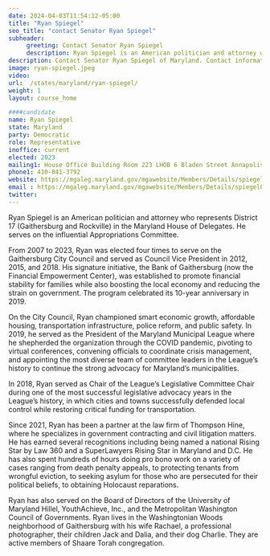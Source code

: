 ```yaml
---
date: 2024-04-03T11:54:12-05:00
title: "Ryan Spiegel"
seo_title: "contact Senator Ryan Spiegel"
subheader:
     greeting: Contact Senator Ryan Spiegel
     description: Ryan Spiegel is an American politician and attorney who represents District 17 (Gaithersburg and Rockville) in the Maryland House of Delegates. He serves on the influential Appropriations Committee.
description: Contact Senator Ryan Spiegel of Maryland. Contact information for Ryan Spiegel includes email address, phone number, and mailing address.
image: ryan-spiegel.jpeg
video:
url:  /states/maryland/ryan-spiegel/
weight: 1
layout: course_home

####candidate
name: Ryan Spiegel
state: Maryland
party: Democratic
role: Representative
inoffice: current
elected: 2023
mailing1: House Office Building Room 223 LHOB 6 Bladen Street Annapolis, MD 21401
phone1: 410-841-3792
website: https://mgaleg.maryland.gov/mgawebsite/Members/Details/spiegel01/
email : https://mgaleg.maryland.gov/mgawebsite/Members/Details/spiegel01/
twitter:
---
```


Ryan Spiegel is an American politician and attorney who represents District 17 (Gaithersburg and Rockville) in the Maryland House of Delegates. He serves on the influential Appropriations Committee.

From 2007 to 2023, Ryan was elected four times to serve on the Gaithersburg City Council and served as Council Vice President in 2012, 2015, and 2018. His signature initiative, the Bank of Gaithersburg (now the Financial Empowerment Center), was established to promote financial stability for families while also boosting the local economy and reducing the strain on government. The program celebrated its 10-year anniversary in 2019.

On the City Council, Ryan championed smart economic growth, affordable housing, transportation infrastructure, police reform, and public safety. In 2019, he served as the President of the Maryland Municipal League where he shepherded the organization through the COVID pandemic, pivoting to virtual conferences, convening officials to coordinate crisis management, and appointing the most diverse team of committee leaders in the League’s history to continue the strong advocacy for Maryland’s municipalities.

In 2018, Ryan served as Chair of the League’s Legislative Committee Chair during one of the most successful legislative advocacy years in the League’s history, in which cities and towns successfully defended local control while restoring critical funding for transportation.

Since 2021, Ryan has been a partner at the law firm of Thompson Hine, where he specializes in government contracting and civil litigation matters. He has earned several recognitions including being named a national Rising Star by Law 360 and a SuperLawyers Rising Star in Maryland and D.C. He has also spent hundreds of hours doing pro bono work on a variety of cases ranging from death penalty appeals, to protecting tenants from wrongful eviction, to seeking asylum for those who are persecuted for their political beliefs, to obtaining Holocaust reparations.

Ryan has also served on the Board of Directors of the University of Maryland Hillel, YouthAchieve, Inc., and the Metropolitan Washington Council of Governments. Ryan lives in the Washingtonian Woods neighborhood of Gaithersburg with his wife Rachael, a professional photographer, their children Jack and Dalia, and their dog Charlie. They are active members of Shaare Torah congregation.
